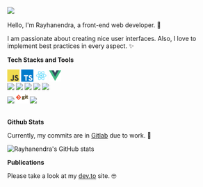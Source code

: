 ![](https://visitor-badge.glitch.me/badge?page_id=rayhanendra.rayhanendr&left_color=blue&right_color=blue)

Hello, I'm Rayhanendra, a front-end web developer. 🚀

I am passionate about creating nice user interfaces. Also, I love to implement best practices in every aspect. ✨

**Tech Stacks and Tools**  

<div>
<code><img height="28" src="https://raw.githubusercontent.com/github/explore/80688e429a7d4ef2fca1e82350fe8e3517d3494d/topics/javascript/javascript.png"></code>
<code><img height="28" src="https://raw.githubusercontent.com/github/explore/80688e429a7d4ef2fca1e82350fe8e3517d3494d/topics/typescript/typescript.png"></code>
<code><img height="28" src="https://raw.githubusercontent.com/github/explore/80688e429a7d4ef2fca1e82350fe8e3517d3494d/topics/react/react.png"></code>
<code><img height="28" src="https://raw.githubusercontent.com/github/explore/80688e429a7d4ef2fca1e82350fe8e3517d3494d/topics/vue/vue.png"></code>
</div>

<div>
<code><img height="28" src="https://v4.material-ui.com/static/logo.png"></code>
<code><img height="28" src="https://seeklogo.com/images/V/vuetify-logo-3BCF73C928-seeklogo.com.png"></code>
<code><img height="28" src="https://static-00.iconduck.com/assets.00/storybook-icon-icon-412x512-341bo8r1.png"></code>
<code><img height="28" src="https://www.svgrepo.com/show/354431/tailwindcss-icon.svg"></code>
<code><img height="28" src="https://cdn.iconscout.com/icon/free/png-256/less-18-1175145.png"></code>
</div>

<div>
<code><img height="28" src="https://cdn-icons-png.flaticon.com/512/5968/5968705.png"></code>
<code><img height="28" src="https://raw.githubusercontent.com/github/explore/80688e429a7d4ef2fca1e82350fe8e3517d3494d/topics/git/git.png"></code>
<code><img height="28" src="https://res.cloudinary.com/crunchbase-production/image/upload/c_lpad,f_auto,q_auto:eco,dpr_1/ih3wgcjnztxkqpvy8t8b"></code>
</div>

<br/>

**Github Stats**

Currently, my commits are in [Gitlab](https://gitlab.com/mrayhann) due to work. 👀

![Rayhanendra's GitHub stats](https://github-readme-stats.vercel.app/api?username=rayhanendra&hide=stars,contribs&title_color=fff&text_color=fff&icon_color=fff&show_icons=true&border_radius=8&hide_border=true&bg_color=45,1CB5E0,000851&include_all_commits=true&count_private=true)


**Publications**

Please take a look at my [dev.to](https://dev.to/rayhanendra) site. 🤓

<!--
Gold Bright: FFCC00,D4AF37,B8860B,996515
Gold Dark: EBD197,B4881,A2790D,BB9B49,FFF
Vital Ocean: 1CB5E0,000851
-->
